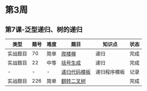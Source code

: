 # 第3周
## 第7课-泛型递归、树的递归
|类型|题号|难度|题目|知识点|状态|
|---|---|---|---|---|---|
|实战题目|70|简单|[爬楼梯](../Week_01/climbStairs)|递归|完成|
|实战题目|22|中等|[括号生成](../Week_02/generateParenthesis)|递归|完成|
|-|-|-|[递归代码模板](./recursionTemplate)|递归程序模板|记录|
|实战题目|226|简单|[翻转二叉树](./invertBinaryTree)||完成|
